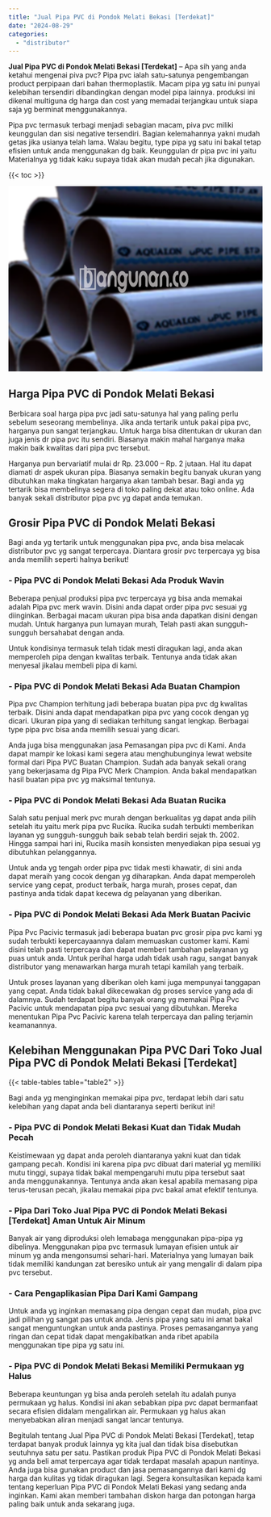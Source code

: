 ```yaml
---
title: "Jual Pipa PVC di Pondok Melati Bekasi [Terdekat]"
date: "2024-08-29"
categories: 
  - "distributor"
---
```


**Jual Pipa PVC di Pondok Melati Bekasi \[Terdekat\]** – Apa sih yang anda ketahui mengenai piva pvc? Pipa pvc ialah satu-satunya pengembangan product perpipaan dari bahan thermoplastik. Macam pipa yg satu ini punyai kelebihan tersendiri dibandingkan dengan model pipa lainnya. produksi ini dikenal multiguna dg harga dan cost yang memadai terjangkau untuk siapa saja yg berminat menggunakannya.

Pipa pvc termasuk terbagi menjadi sebagian macam, piva pvc miliki keunggulan dan sisi negative tersendiri. Bagian kelemahannya yakni mudah getas jika usianya telah lama. Walau begitu, type pipa yg satu ini bakal tetap efisien untuk anda menggunakan dg baik. Keunggulan dr pipa pvc ini yaitu Materialnya yg tidak kaku supaya tidak akan mudah pecah jika digunakan.

{{< toc >}}

![Jual Pipa PVC di Pondok Melati Bekasi [Terdekat]](/images/jaul-pipa-pvc-57.png)

## Harga Pipa PVC di Pondok Melati Bekasi

Berbicara soal harga pipa pvc jadi satu-satunya hal yang paling perlu sebelum seseorang membelinya. Jika anda tertarik untuk pakai pipa pvc, harganya pun sangat terjangkau. Untuk harga bisa ditentukan dr ukuran dan juga jenis dr pipa pvc itu sendiri. Biasanya makin mahal harganya maka makin baik kwalitas dari pipa pvc tersebut.

Harganya pun bervariatif mulai dr Rp. 23.000 – Rp. 2 jutaan. Hal itu dapat diamati dr aspek ukuran pipa. Biasanya semakin begitu banyak ukuran yang dibutuhkan maka tingkatan harganya akan tambah besar. Bagi anda yg tertarik bisa membelinya segera di toko paling dekat atau toko online. Ada banyak sekali distributor pipa pvc yg dapat anda temukan.

## Grosir Pipa PVC di Pondok Melati Bekasi

Bagi anda yg tertarik untuk menggunakan pipa pvc, anda bisa melacak distributor pvc yg sangat terpercaya. Diantara grosir pvc terpercaya yg bisa anda memilih seperti halnya berikut!

### \- Pipa PVC di Pondok Melati Bekasi Ada Produk Wavin

Beberapa penjual produksi pipa pvc terpercaya yg bisa anda memakai adalah Pipa pvc merk wavin. Disini anda dapat order pipa pvc sesuai yg diinginkan. Berbagai macam ukuran pipa bisa anda dapatkan disini dengan mudah. Untuk harganya pun lumayan murah, Telah pasti akan sungguh-sungguh bersahabat dengan anda.

Untuk kondisinya termasuk telah tidak mesti diragukan lagi, anda akan memperoleh pipa dengan kwalitas terbaik. Tentunya anda tidak akan menyesal jikalau membeli pipa di kami.

### \- Pipa PVC di Pondok Melati Bekasi Ada Buatan Champion

Pipa pvc Champion terhitung jadi beberapa buatan pipa pvc dg kwalitas terbaik. Disini anda dapat mendapatkan pipa pvc yang cocok dengan yg dicari. Ukuran pipa yang di sediakan terhitung sangat lengkap. Berbagai type pipa pvc bisa anda memilih sesuai yang dicari.

Anda juga bisa menggunakan jasa Pemasangan pipa pvc di Kami. Anda dapat mampir ke lokasi kami segera atau menghubunginya lewat website formal dari Pipa PVC Buatan Champion. Sudah ada banyak sekali orang yang bekerjasama dg Pipa PVC Merk Champion. Anda bakal mendapatkan hasil buatan pipa pvc yg maksimal tentunya.

### \- Pipa PVC di Pondok Melati Bekasi Ada Buatan Rucika

Salah satu penjual merk pvc murah dengan berkualitas yg dapat anda pilih setelah itu yaitu merk pipa pvc Rucika. Rucika sudah terbukti memberikan layanan yg sungguh-sungguh baik sebab telah berdiri sejak th. 2002. Hingga sampai hari ini, Rucika masih konsisten menyediakan pipa sesuai yg dibutuhkan pelanggannya.

Untuk anda yg tengah order pipa pvc tidak mesti khawatir, di sini anda dapat meraih yang cocok dengan yg diharapkan. Anda dapat memperoleh service yang cepat, product terbaik, harga murah, proses cepat, dan pastinya anda tidak dapat kecewa dg pelayanan yang diberikan.

### \- Pipa PVC di Pondok Melati Bekasi Ada Merk Buatan Pacivic

Pipa Pvc Pacivic termasuk jadi beberapa buatan pvc grosir pipa pvc kami yg sudah terbukti kepercayaannya dalam memuaskan customer kami. Kami disini telah pasti terpercaya dan dapat memberi tambahan pelayanan yg puas untuk anda. Untuk perihal harga udah tidak usah ragu, sangat banyak distributor yang menawarkan harga murah tetapi kamilah yang terbaik.

Untuk proses layanan yang diberikan oleh kami juga mempunyai tanggapan yang cepat. Anda tidak bakal dikecewakan dg proses service yang ada di dalamnya. Sudah terdapat begitu banyak orang yg memakai Pipa Pvc Pacivic untuk mendapatan pipa pvc sesuai yang dibutuhkan. Mereka menentukan Pipa Pvc Pacivic karena telah terpercaya dan paling terjamin keamanannya.

## Kelebihan Menggunakan Pipa PVC Dari Toko Jual Pipa PVC di Pondok Melati Bekasi \[Terdekat\]

{{< table-tables table="table2" >}}

Bagi anda yg menginginkan memakai pipa pvc, terdapat lebih dari satu kelebihan yang dapat anda beli diantaranya seperti berikut ini!

### \- Pipa PVC di Pondok Melati Bekasi Kuat dan Tidak Mudah Pecah

Keistimewaan yg dapat anda peroleh diantaranya yakni kuat dan tidak gampang pecah. Kondisi ini karena pipa pvc dibuat dari material yg memiliki mutu tinggi, supaya tidak bakal mempengaruhi mutu pipa tersebut saat anda menggunakannya. Tentunya anda akan kesal apabila memasang pipa terus-terusan pecah, jikalau memakai pipa pvc bakal amat efektif tentunya.

### \- Pipa Dari Toko Jual Pipa PVC di Pondok Melati Bekasi \[Terdekat\] Aman Untuk Air Minum

Banyak air yang diproduksi oleh lemabaga menggunakan pipa-pipa yg dibelinya. Menggunakan pipa pvc termasuk lumayan efisien untuk air minum yg anda mengonsumsi sehari-hari. Materialnya yang lumayan baik tidak memiliki kandungan zat beresiko untuk air yang mengalir di dalam pipa pvc tersebut.

### \- Cara Pengaplikasian Pipa Dari Kami Gampang

Untuk anda yg inginkan memasang pipa dengan cepat dan mudah, pipa pvc jadi pilihan yg sangat pas untuk anda. Jenis pipa yang satu ini amat bakal sangat menguntungkan untuk anda pastinya. Proses pemasangannya yang ringan dan cepat tidak dapat mengakibatkan anda ribet apabila menggunakan tipe pipa yg satu ini.

### \- Pipa PVC di Pondok Melati Bekasi Memiliki Permukaan yg Halus

Beberapa keuntungan yg bisa anda peroleh setelah itu adalah punya permukaan yg halus. Kondisi ini akan sebabkan pipa pvc dapat bermanfaat secara efisien didalam mengalirkan air. Permukaan yg halus akan menyebabkan aliran menjadi sangat lancar tentunya.

Begitulah tentang Jual Pipa PVC di Pondok Melati Bekasi \[Terdekat\], tetap terdapat banyak produk lainnya yg kita jual dan tidak bisa disebutkan seutuhnya satu per satu. Pastikan produk Pipa PVC di Pondok Melati Bekasi yg anda beli amat terpercaya agar tidak terdapat masalah apapun nantinya. Anda juga bisa gunakan product dan jasa pemasangannya dari kami dg harga dan kulitas yg tidak diragukan lagi. Segera konsultasikan kepada kami tentang keperluan Pipa PVC di Pondok Melati Bekasi yang sedang anda inginkan. Kami akan memberi tambahan diskon harga dan potongan harga paling baik untuk anda sekarang juga.
